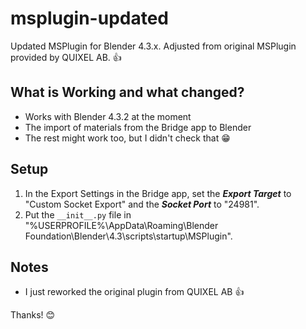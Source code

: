 # msplugin-updated
Updated MSPlugin for Blender 4.3.x. Adjusted from original MSPlugin provided by QUIXEL AB. 👍

## What is Working and what changed?
- Works with Blender 4.3.2 at the moment
- The import of materials from the Bridge app to Blender
- The rest might work too, but I didn't check that 😁

## Setup
1. In the Export Settings in the Bridge app, set the ***Export Target*** to "Custom Socket Export" and the ***Socket Port*** to "24981".
2. Put the `__init__.py` file in "%USERPROFILE%\AppData\Roaming\Blender Foundation\Blender\4.3\scripts\startup\MSPlugin".

## Notes
- I just reworked the original plugin from QUIXEL AB  👍

Thanks! 😊
